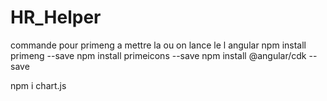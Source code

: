 # HR_Helper

commande pour primeng a mettre la ou on lance le l angular 
npm install primeng --save
npm install primeicons --save
npm install @angular/cdk --save

npm i chart.js
